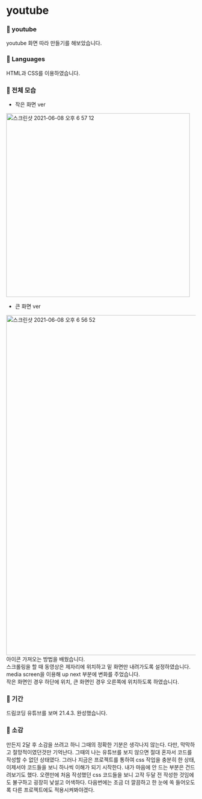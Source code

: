 # youtube

### 🌹 youtube 
youtube 화면 따라 만들기를 해보았습니다.
### 🌹 Languages
HTML과 CSS를 이용하였습니다.
### 🌹 전체 모습

- 작은 화면 ver

<img width="488" alt="스크린샷 2021-06-08 오후 6 57 12" src="https://user-images.githubusercontent.com/80464961/121168724-3e3c9100-c88e-11eb-8585-e02eb608ac23.png">

<br>


- 큰 화면 ver
 
<img width="903" alt="스크린샷 2021-06-08 오후 6 56 52" src="https://user-images.githubusercontent.com/80464961/121168740-40065480-c88e-11eb-8e19-c2501a556904.png">

<br>
아이콘 가져오는 방법을 배웠습니다. <br>
스크롤링을 할 때 동영상은 제자리에 위치하고 밑 화면만 내려가도록 설정하였습니다. <br>
media screen을 이용해 up next 부분에 변화를 주었습니다. <br>
작은 화면인 경우 하단에 위치, 큰 화면인 경우 오른쪽에 위치하도록 하였습니다.

### 🌹 기간
드림코딩 유튜브를 보며 21.4.3. 완성했습니다.


### 🌹 소감
만든지 2달 후 소감을 쓰려고 하니 그때의 정확한 기분은 생각나지 않는다. 다만, 막막하고 절망적이였던것만 기억난다. 그때의 나는 유튜브를 보지 않으면 절대 혼자서 코드를 작성할 수 없던 상태였다. 그러나 지금은 프로젝트를 통하여 css 작업을 충분히 한 상태, 이제서야 코드들을 보니 하나씩 이해가 되기 시작한다. 내가 마음에 안 드는 부분은 건드려보기도 했다. 오랜만에 처음 작성했던 css 코드들을 보니 고작 두달 전 작성한 것임에도 불구하고 굉장히 낯설고 어색하다. 다음번에는 조금 더 깔끔하고 한 눈에 쏙 들어오도록 다른 프로젝트에도 적용시켜봐야겠다. 
